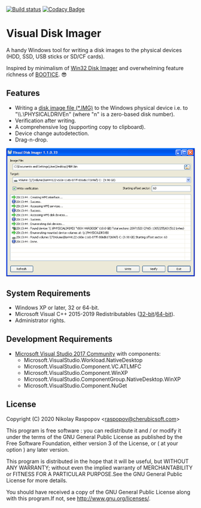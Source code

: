 [![Build status](https://ci.appveyor.com/api/projects/status/wdo1lp9i82c2d552?svg=true)](https://ci.appveyor.com/project/raspopov/visualdiskimager)
[![Codacy Badge](https://app.codacy.com/project/badge/Grade/0d8a5451f6774b568698a26a4691d15b)](https://www.codacy.com/manual/raspopov/VisualDiskImager?utm_source=github.com&amp;utm_medium=referral&amp;utm_content=raspopov/VisualDiskImager&amp;utm_campaign=Badge_Grade)

# Visual Disk Imager

A handy Windows tool for writing a disk images to the physical devices (HDD, SSD, USB sticks or SD/CF cards).

Inspired by minimalism of [Win32 Disk Imager](https://sourceforge.net/projects/win32diskimager/) and
overwhelming feature richness of [BOOTICE](https://www.google.com/search?q=bootice). :sunglasses:

## Features

 - Writing a [disk image file (*.IMG)](https://en.wikipedia.org/wiki/IMG_(file_format)) to the Windows physical device i.e. to "\\\\.\\PHYSICALDRIVEn" (where "n" is a zero-based disk number). 
 - Verification after writing.
 - A comprehensive log (supporting copy to clipboard).
 - Device change autodetection.
 - Drag-n-drop.

![Visual Disk Imager](https://raw.githubusercontent.com/raspopov/VisualDiskImager/master/VisualDiskImager.png)

## System Requirements

 - Windows XP or later, 32 or 64-bit.
 - Microsoft Visual C++ 2015-2019 Redistributables ([32-bit](https://aka.ms/vs/15/release/VC_redist.x86.exe)/[64-bit](https://aka.ms/vs/15/release/VC_redist.x64.exe)).
 - Administrator rights.

## Development Requirements

 - [Microsoft Visual Studio 2017 Community](https://aka.ms/vs/15/release/vs_Community.exe) with components:
   - Microsoft.VisualStudio.Workload.NativeDesktop
   - Microsoft.VisualStudio.Component.VC.ATLMFC
   - Microsoft.VisualStudio.Component.WinXP
   - Microsoft.VisualStudio.ComponentGroup.NativeDesktop.WinXP
   - Microsoft.VisualStudio.Component.NuGet

## License

Copyright (C) 2020 Nikolay Raspopov <<raspopov@cherubicsoft.com>>

This program is free software : you can redistribute it and / or modify
it under the terms of the GNU General Public License as published by
the Free Software Foundation, either version 3 of the License, or
( at your option ) any later version.

This program is distributed in the hope that it will be useful,
but WITHOUT ANY WARRANTY; without even the implied warranty of
MERCHANTABILITY or FITNESS FOR A PARTICULAR PURPOSE.See the
GNU General Public License for more details.

You should have received a copy of the GNU General Public License
along with this program.If not, see <http://www.gnu.org/licenses/>.
